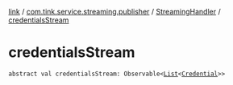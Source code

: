 [link](../../index.md) / [com.tink.service.streaming.publisher](../index.md) / [StreamingHandler](index.md) / [credentialsStream](./credentials-stream.md)

# credentialsStream

`abstract val credentialsStream: Observable<`[`List`](https://kotlinlang.org/api/latest/jvm/stdlib/kotlin.collections/-list/index.html)`<`[`Credential`](../../com.tink.model.credential/-credential/index.md)`>>`